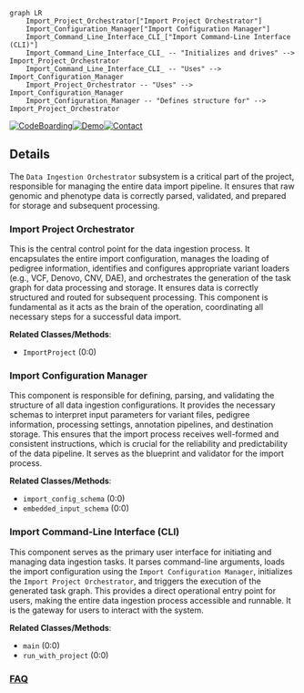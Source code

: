 ```mermaid
graph LR
    Import_Project_Orchestrator["Import Project Orchestrator"]
    Import_Configuration_Manager["Import Configuration Manager"]
    Import_Command_Line_Interface_CLI_["Import Command-Line Interface (CLI)"]
    Import_Command_Line_Interface_CLI_ -- "Initializes and drives" --> Import_Project_Orchestrator
    Import_Command_Line_Interface_CLI_ -- "Uses" --> Import_Configuration_Manager
    Import_Project_Orchestrator -- "Uses" --> Import_Configuration_Manager
    Import_Configuration_Manager -- "Defines structure for" --> Import_Project_Orchestrator
```

[![CodeBoarding](https://img.shields.io/badge/Generated%20by-CodeBoarding-9cf?style=flat-square)](https://github.com/CodeBoarding/CodeBoarding)[![Demo](https://img.shields.io/badge/Try%20our-Demo-blue?style=flat-square)](https://www.codeboarding.org/demo)[![Contact](https://img.shields.io/badge/Contact%20us%20-%20contact@codeboarding.org-lightgrey?style=flat-square)](mailto:contact@codeboarding.org)

## Details

The `Data Ingestion Orchestrator` subsystem is a critical part of the project, responsible for managing the entire data import pipeline. It ensures that raw genomic and phenotype data is correctly parsed, validated, and prepared for storage and subsequent processing.

### Import Project Orchestrator
This is the central control point for the data ingestion process. It encapsulates the entire import configuration, manages the loading of pedigree information, identifies and configures appropriate variant loaders (e.g., VCF, Denovo, CNV, DAE), and orchestrates the generation of the task graph for data processing and storage. It ensures data is correctly structured and routed for subsequent processing. This component is fundamental as it acts as the brain of the operation, coordinating all necessary steps for a successful data import.


**Related Classes/Methods**:

- `ImportProject` (0:0)


### Import Configuration Manager
This component is responsible for defining, parsing, and validating the structure of all data ingestion configurations. It provides the necessary schemas to interpret input parameters for variant files, pedigree information, processing settings, annotation pipelines, and destination storage. This ensures that the import process receives well-formed and consistent instructions, which is crucial for the reliability and predictability of the data pipeline. It serves as the blueprint and validator for the import process.


**Related Classes/Methods**:

- `import_config_schema` (0:0)
- `embedded_input_schema` (0:0)


### Import Command-Line Interface (CLI)
This component serves as the primary user interface for initiating and managing data ingestion tasks. It parses command-line arguments, loads the import configuration using the `Import Configuration Manager`, initializes the `Import Project Orchestrator`, and triggers the execution of the generated task graph. This provides a direct operational entry point for users, making the entire data ingestion process accessible and runnable. It is the gateway for users to interact with the system.


**Related Classes/Methods**:

- `main` (0:0)
- `run_with_project` (0:0)




### [FAQ](https://github.com/CodeBoarding/GeneratedOnBoardings/tree/main?tab=readme-ov-file#faq)